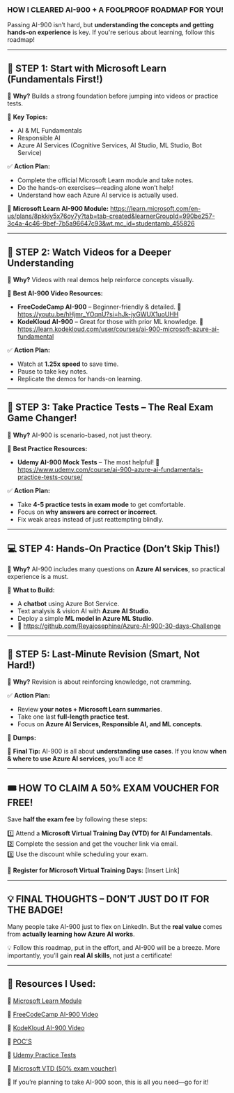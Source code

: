 ### HOW I CLEARED AI-900 + A FOOLPROOF ROADMAP FOR YOU!

Passing AI-900 isn’t hard, but **understanding the concepts and getting hands-on experience** is key. If you're serious about learning, follow this roadmap!

---

## 📍 STEP 1: Start with Microsoft Learn (Fundamentals First!)
📌 **Why?** Builds a strong foundation before jumping into videos or practice tests.

👀 **Key Topics:**
- AI & ML Fundamentals  
- Responsible AI  
- Azure AI Services (Cognitive Services, AI Studio, ML Studio, Bot Service)  

✅ **Action Plan:**
- Complete the official Microsoft Learn module and take notes.  
- Do the hands-on exercises—reading alone won’t help!  
- Understand how each Azure AI service is actually used.  

🔗 **Microsoft Learn AI-900 Module:** https://learn.microsoft.com/en-us/plans/8pkkiy5x76oy7y?tab=tab-created&learnerGroupId=990be257-3c4a-4c46-9bef-7b5a96647c93&wt.mc_id=studentamb_455826 

---

## 🎥 STEP 2: Watch Videos for a Deeper Understanding
📌 **Why?** Videos with real demos help reinforce concepts visually.

📌 **Best AI-900 Video Resources:**
- **FreeCodeCamp AI-900** – Beginner-friendly & detailed.
🔗 https://youtu.be/hHjmr_YOqnU?si=hJk-jyGWUX1uoUHH
- **KodeKloud AI-900** – Great for those with prior ML knowledge.
🔗 https://learn.kodekloud.com/user/courses/ai-900-microsoft-azure-ai-fundamental

✅ **Action Plan:**
- Watch at **1.25x speed** to save time.  
- Pause to take key notes.  
- Replicate the demos for hands-on learning.  

---

## 📝 STEP 3: Take Practice Tests – The Real Exam Game Changer!
📌 **Why?** AI-900 is scenario-based, not just theory.

📌 **Best Practice Resources:**
- **Udemy AI-900 Mock Tests** – The most helpful!
  🔗 https://www.udemy.com/course/ai-900-azure-ai-fundamentals-practice-tests-course/

✅ **Action Plan:**
- Take **4-5 practice tests in exam mode** to get comfortable.  
- Focus on **why answers are correct or incorrect**.  
- Fix weak areas instead of just reattempting blindly.  

---

## 💻 STEP 4: Hands-On Practice (Don’t Skip This!)
📌 **Why?** AI-900 includes many questions on **Azure AI services**, so practical experience is a must.

🔧 **What to Build:**
- A **chatbot** using Azure Bot Service.  
- Text analysis & vision AI with **Azure AI Studio**.  
- Deploy a simple **ML model in Azure ML Studio**.
- 🔗 https://github.com/Reyajosephine/Azure-AI-900-30-days-Challenge
---

## 📖 STEP 5: Last-Minute Revision (Smart, Not Hard!)
📌 **Why?** Revision is about reinforcing knowledge, not cramming.

✅ **Action Plan:**
- Review **your notes + Microsoft Learn summaries**.  
- Take one last **full-length practice test**.  
- Focus on **Azure AI Services, Responsible AI, and ML concepts**.

🔗 **Dumps:**



🎯 **Final Tip:** AI-900 is all about **understanding use cases**. If you know **when & where to use Azure AI services**, you’ll ace it!

---

## 🎟 HOW TO CLAIM A 50% EXAM VOUCHER FOR FREE!
Save **half the exam fee** by following these steps:

1️⃣ Attend a **Microsoft Virtual Training Day (VTD) for AI Fundamentals**.  
2️⃣ Complete the session and get the voucher link via email.  
3️⃣ Use the discount while scheduling your exam.  

🔗 **Register for Microsoft Virtual Training Days:** [Insert Link]  

---

## 💡 FINAL THOUGHTS – DON’T JUST DO IT FOR THE BADGE!
Many people take AI-900 just to flex on LinkedIn. But the **real value** comes from **actually learning how Azure AI works**.

💡 Follow this roadmap, put in the effort, and AI-900 will be a breeze. More importantly, you’ll gain **real AI skills**, not just a certificate!

---

## 📌 Resources I Used:

 🔗 [Microsoft Learn Module](https://learn.microsoft.com/en-us/plans/8pkkiy5x76oy7y?tab=tab-created&learnerGroupId=990be257-3c4a-4c46-9bef-7b5a96647c93&wt.mc_id=studentamb_455826)

 🔗 [FreeCodeCamp AI-900 Video](https://youtu.be/hHjmr_YOqnU?si=hJk-jyGWUX1uoUHH)

 🔗 [KodeKloud AI-900 Video](https://learn.kodekloud.com/user/courses/ai-900-microsoft-azure-ai-fundamental)

 🔗 [POC'S](https://github.com/Reyajosephine/Azure-AI-900-30-days-Challenge)

 🔗 [Udemy Practice Tests](https://www.udemy.com/course/ai-900-azure-ai-fundamentals-practice-tests-course/)

 🔗 [Microsoft VTD (50% exam voucher)](https://events.microsoft.com/en-us/mvtd)


🚀 If you’re planning to take AI-900 soon, this is all you need—go for it!

